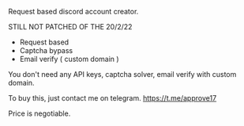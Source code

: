 Request based discord account creator.

STILL NOT PATCHED OF THE 20/2/22

- Request based
- Captcha bypass
- Email verify ( custom domain )

You don't need any API keys, captcha solver, email verify with custom domain.

To buy this, just contact me on telegram. https://t.me/approve17

Price is negotiable. 
